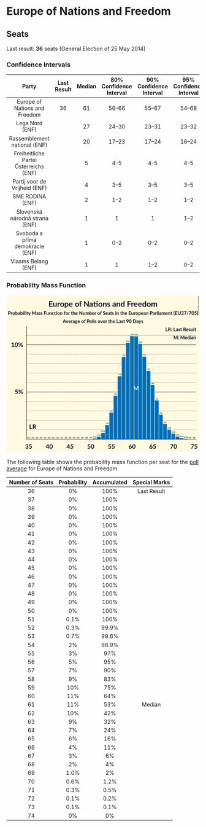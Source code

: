 # Europe of Nations and Freedom

## Seats

Last result: **36** seats (General Election of 25 May 2014)

### Confidence Intervals

| Party | Last Result | Median | 80% Confidence Interval | 90% Confidence Interval | 95% Confidence Interval | 99% Confidence Interval |
|:-----:|:-----------:|:------:|:-----------------------:|:-----------------------:|:-----------------------:|:-----------------------:|
| Europe of Nations and Freedom | 36 | 61 | 56–66 | 55–67 | 54–68 | 53–71 |
| Lega Nord (ENF) | | 27 | 24–30 | 23–31 | 23–32 | 22–33 |
| Rassemblement national (ENF) | | 20 | 17–23 | 17–24 | 16–24 | 16–28 |
| Freiheitliche Partei Österreichs (ENF) | | 5 | 4–5 | 4–5 | 4–5 | 4–6 |
| Partij voor de Vrijheid (ENF) | | 4 | 3–5 | 3–5 | 3–5 | 3–5 |
| SME RODINA (ENF) | | 2 | 1–2 | 1–2 | 1–2 | 1–2 |
| Slovenská národná strana (ENF) | | 1 | 1 | 1 | 1–2 | 1–2 |
| Svoboda a přímá demokracie (ENF) | | 1 | 0–2 | 0–2 | 0–2 | 0–2 |
| Vlaams Belang (ENF) | | 1 | 1 | 1–2 | 0–2 | 0–2 |

### Probability Mass Function

![Graph with seats probability mass function not yet produced](average-seats-pmf-europeofnationsandfreedom.png "Seats Probability Mass Function")

The following table shows the probability mass function per seat for the [poll average](average.html) for Europe of Nations and Freedom.

| Number of Seats | Probability | Accumulated | Special Marks |
|:---------------:|:-----------:|:-----------:|:-------------:|
| 36 | 0% | 100% | Last Result |
| 37 | 0% | 100% |  |
| 38 | 0% | 100% |  |
| 39 | 0% | 100% |  |
| 40 | 0% | 100% |  |
| 41 | 0% | 100% |  |
| 42 | 0% | 100% |  |
| 43 | 0% | 100% |  |
| 44 | 0% | 100% |  |
| 45 | 0% | 100% |  |
| 46 | 0% | 100% |  |
| 47 | 0% | 100% |  |
| 48 | 0% | 100% |  |
| 49 | 0% | 100% |  |
| 50 | 0% | 100% |  |
| 51 | 0.1% | 100% |  |
| 52 | 0.3% | 99.9% |  |
| 53 | 0.7% | 99.6% |  |
| 54 | 2% | 98.9% |  |
| 55 | 3% | 97% |  |
| 56 | 5% | 95% |  |
| 57 | 7% | 90% |  |
| 58 | 9% | 83% |  |
| 59 | 10% | 75% |  |
| 60 | 11% | 64% |  |
| 61 | 11% | 53% | Median |
| 62 | 10% | 42% |  |
| 63 | 9% | 32% |  |
| 64 | 7% | 24% |  |
| 65 | 6% | 16% |  |
| 66 | 4% | 11% |  |
| 67 | 3% | 6% |  |
| 68 | 2% | 4% |  |
| 69 | 1.0% | 2% |  |
| 70 | 0.6% | 1.2% |  |
| 71 | 0.3% | 0.5% |  |
| 72 | 0.1% | 0.2% |  |
| 73 | 0.1% | 0.1% |  |
| 74 | 0% | 0% |  |


